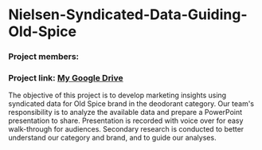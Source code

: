 # Nielsen-Syndicated-Data-Guiding-Old-Spice

### Project members: 

### Project link: [My Google Drive](https://drive.google.com/drive/folders/181x2X3NPD_-QkKPU44TRbny0Dtn2Ff88?usp=sharing)

The objective of this project is to develop marketing insights using syndicated data for Old Spice brand in the deodorant category. Our team's responsibility is to analyze the available data and prepare a PowerPoint presentation to share. Presentation is recorded with voice over for easy walk-through for audiences.
Secondary research is conducted to better understand our category and brand, and to guide our analyses.
